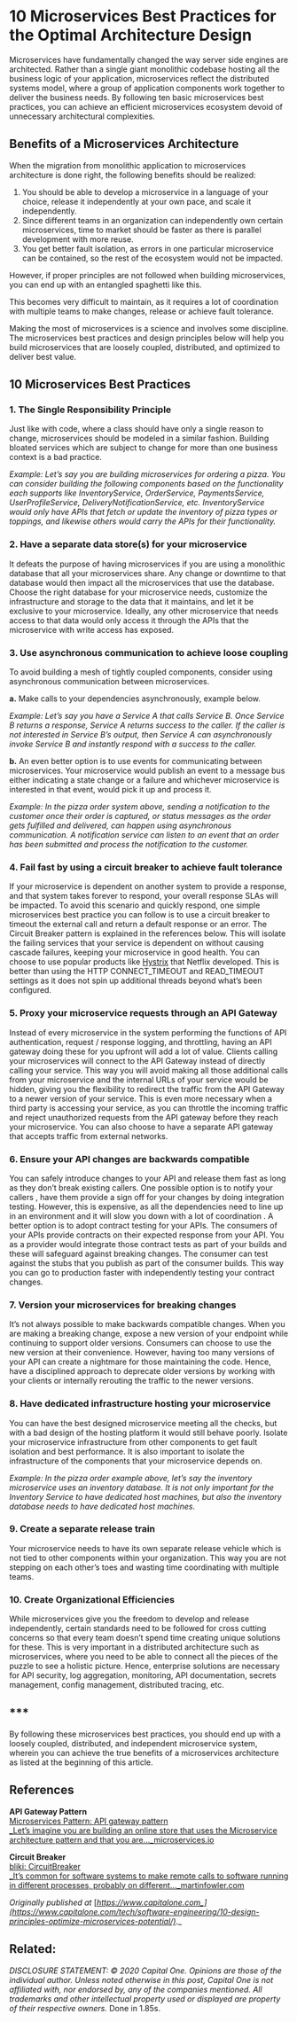 # 10 Microservices Best Practices for the Optimal Architecture Design

Microservices have fundamentally changed the way server side engines are architected. Rather than a single giant monolithic codebase hosting all the business logic of your application, microservices reflect the distributed systems model, where a group of application components work together to deliver the business needs. By following ten basic microservices best practices, you can achieve an efficient microservices ecosystem devoid of unnecessary architectural complexities.

## Benefits of a Microservices Architecture

When the migration from monolithic application to microservices architecture is done right, the following benefits should be realized:

1.  You should be able to develop a microservice in a language of your choice, release it independently at your own pace, and scale it independently.
2.  Since different teams in an organization can independently own certain microservices, time to market should be faster as there is parallel development with more reuse.
3.  You get better fault isolation, as errors in one particular microservice can be contained, so the rest of the ecosystem would not be impacted.

However, if proper principles are not followed when building microservices, you can end up with an entangled spaghetti like this.

This becomes very difficult to maintain, as it requires a lot of coordination with multiple teams to make changes, release or achieve fault tolerance.

Making the most of microservices is a science and involves some discipline. The microservices best practices and design principles below will help you build microservices that are loosely coupled, distributed, and optimized to deliver best value.

## 10 Microservices Best Practices

### 1\. The Single Responsibility Principle

Just like with code, where a class should have only a single reason to change, microservices should be modeled in a similar fashion. Building bloated services which are subject to change for more than one business context is a bad practice.

_Example: Let’s say you are building microservices for ordering a pizza. You can consider building the following components based on the functionality each supports like InventoryService, OrderService, PaymentsService, UserProfileService, DeliveryNotificationService, etc. InventoryService would only have APIs that fetch or update the inventory of pizza types or toppings, and likewise others would carry the APIs for their functionality._

### 2\. Have a separate data store(s) for your microservice

It defeats the purpose of having microservices if you are using a monolithic database that all your microservices share. Any change or downtime to that database would then impact all the microservices that use the database. Choose the right database for your microservice needs, customize the infrastructure and storage to the data that it maintains, and let it be exclusive to your microservice. Ideally, any other microservice that needs access to that data would only access it through the APIs that the microservice with write access has exposed.

### 3\. Use asynchronous communication to achieve loose coupling

To avoid building a mesh of tightly coupled components, consider using asynchronous communication between microservices.

**a.** Make calls to your dependencies asynchronously, example below.

_Example: Let’s say you have a Service A that calls Service B. Once Service B returns a response, Service A returns success to the caller. If the caller is not interested in Service B’s output, then Service A can asynchronously invoke Service B and instantly respond with a success to the caller._

**b.** An even better option is to use events for communicating between microservices. Your microservice would publish an event to a message bus either indicating a state change or a failure and whichever microservice is interested in that event, would pick it up and process it.

_Example: In the pizza order system above, sending a notification to the customer once their order is captured, or status messages as the order gets fulfilled and delivered, can happen using asynchronous communication. A notification service can listen to an event that an order has been submitted and process the notification to the customer._

### 4\. Fail fast by using a circuit breaker to achieve fault tolerance

If your microservice is dependent on another system to provide a response, and that system takes forever to respond, your overall response SLAs will be impacted. To avoid this scenario and quickly respond, one simple microservices best practice you can follow is to use a circuit breaker to timeout the external call and return a default response or an error. The Circuit Breaker pattern is explained in the references below. This will isolate the failing services that your service is dependent on without causing cascade failures, keeping your microservice in good health. You can choose to use popular products like [Hystrix](https://github.com/Netflix/Hystrix) that Netflix developed. This is better than using the HTTP CONNECT\_TIMEOUT and READ\_TIMEOUT settings as it does not spin up additional threads beyond what’s been configured.

### 5\. Proxy your microservice requests through an API Gateway

Instead of every microservice in the system performing the functions of API authentication, request / response logging, and throttling, having an API gateway doing these for you upfront will add a lot of value. Clients calling your microservices will connect to the API Gateway instead of directly calling your service. This way you will avoid making all those additional calls from your microservice and the internal URLs of your service would be hidden, giving you the flexibility to redirect the traffic from the API Gateway to a newer version of your service. This is even more necessary when a third party is accessing your service, as you can throttle the incoming traffic and reject unauthorized requests from the API gateway before they reach your microservice. You can also choose to have a separate API gateway that accepts traffic from external networks.

### 6\. Ensure your API changes are backwards compatible

You can safely introduce changes to your API and release them fast as long as they don’t break existing callers. One possible option is to notify your callers , have them provide a sign off for your changes by doing integration testing. However, this is expensive, as all the dependencies need to line up in an environment and it will slow you down with a lot of coordination . A better option is to adopt contract testing for your APIs. The consumers of your APIs provide contracts on their expected response from your API. You as a provider would integrate those contract tests as part of your builds and these will safeguard against breaking changes. The consumer can test against the stubs that you publish as part of the consumer builds. This way you can go to production faster with independently testing your contract changes.

### 7\. Version your microservices for breaking changes

It’s not always possible to make backwards compatible changes. When you are making a breaking change, expose a new version of your endpoint while continuing to support older versions. Consumers can choose to use the new version at their convenience. However, having too many versions of your API can create a nightmare for those maintaining the code. Hence, have a disciplined approach to deprecate older versions by working with your clients or internally rerouting the traffic to the newer versions.

### 8\. Have dedicated infrastructure hosting your microservice

You can have the best designed microservice meeting all the checks, but with a bad design of the hosting platform it would still behave poorly. Isolate your microservice infrastructure from other components to get fault isolation and best performance. It is also important to isolate the infrastructure of the components that your microservice depends on.

_Example: In the pizza order example above, let’s say the inventory microservice uses an inventory database. It is not only important for the Inventory Service to have dedicated host machines, but also the inventory database needs to have dedicated host machines._

### 9\. Create a separate release train

Your microservice needs to have its own separate release vehicle which is not tied to other components within your organization. This way you are not stepping on each other’s toes and wasting time coordinating with multiple teams.

### 10\. Create Organizational Efficiencies

While microservices give you the freedom to develop and release independently, certain standards need to be followed for cross cutting concerns so that every team doesn’t spend time creating unique solutions for these. This is very important in a distributed architecture such as microservices, where you need to be able to connect all the pieces of the puzzle to see a holistic picture. Hence, enterprise solutions are necessary for API security, log aggregation, monitoring, API documentation, secrets management, config management, distributed tracing, etc.

## \*\*\*

By following these microservices best practices, you should end up with a loosely coupled, distributed, and independent microservice system, wherein you can achieve the true benefits of a microservices architecture as listed at the beginning of this article.

## References

**API Gateway Pattern**  
[Microservices Pattern: API gateway pattern](https://microservices.io/patterns/apigateway.html)  
[_Let’s imagine you are building an online store that uses the Microservice architecture pattern and that you are…_microservices.io](https://microservices.io/patterns/apigateway.html)

**Circuit Breaker**  
[bliki: CircuitBreaker](https://martinfowler.com/bliki/CircuitBreaker.html)  
[_It’s common for software systems to make remote calls to software running in different processes, probably on different…_martinfowler.com](https://martinfowler.com/bliki/CircuitBreaker.html)

_Originally published at_ [_https://www.capitalone.com_](https://www.capitalone.com/tech/software-engineering/10-design-principles-optimize-microservices-potential/)_._

## Related:

[](https://medium.com/capital-one-tech/popular-myths-about-relational-no-sql-databases-explained-60c0e1c3c87a)

_DISCLOSURE STATEMENT: © 2020 Capital One. Opinions are those of the individual author. Unless noted otherwise in this post, Capital One is not affiliated with, nor endorsed by, any of the companies mentioned. All trademarks and other intellectual property used or displayed are property of their respective owners._
Done in 1.85s.
